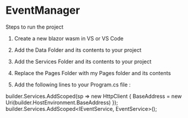 # EventManager
Steps to run the project

1. Create a new blazor wasm in VS or VS Code

2. Add the Data Folder and its contents to your project

3. Add the Services Folder and its contents to your project

4. Replace the Pages Folder with my Pages folder and its contents

5. Add the following lines to your Program.cs file :


builder.Services.AddScoped(sp => new HttpClient { BaseAddress = new Uri(builder.HostEnvironment.BaseAddress) });
builder.Services.AddScoped<IEventService, EventService>();

